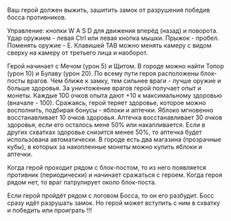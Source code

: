 Ваш герой должен выжить, зашитить замок от разрушения победив босса противников.

Управление: кнопки W A S D для движения вперёд (назад) и поворота. Удар оружием - левая Ctrl или левая кнопка мышки. Прыжок - пробел. Поменять оружие - E. Клавишей TAB можно менять камеру с видом сверху на камеру от третьего лица и наоборот.

Герой начинает с Мечом (урон 5) и Щитом. В городе можно найти Топор (урон 10) и Булаву (урон 20). По всему пути героя расположены блок-посты врагов. Чем ближе к замку, тем сильнее враги - лучше оружие и больше здоровья. За уничтожение врагов герой получает опыт и монеты. Каждые 100 очков опыта дают +10 к максимальному здоровью (вначале - 100). Сражаясь, герой теряет здоровье, которое можно восполнить, подбирая бонусы - яблоки и аптечки. Яблоко мгновенно восстанавливает 10 очков здоровья. Аптечка восстанавливает 30 очков здоровья, если его осталось мене 50% или накапливается. Если в других схватках здоровье снизится менее 50%, то аптечка будет использована автоматически. В городе есть два магазина (прозрачные кубы), в которых за накопленные монеты можно купить яблоки и аптечки. 

Когда герой проходит рядом с блок-постом, то из него появляется противник (периодически) и начинает сражаться с героем. Когда героя рядом нет, то враг патрулирует около блок-поста.

Если герой пройдёт рядом с логовом Босса, то он его разбудит. Босс сразу идёт разрушать замок. Но герой может вступить с ним в схватку и победить или проиграть !!!
